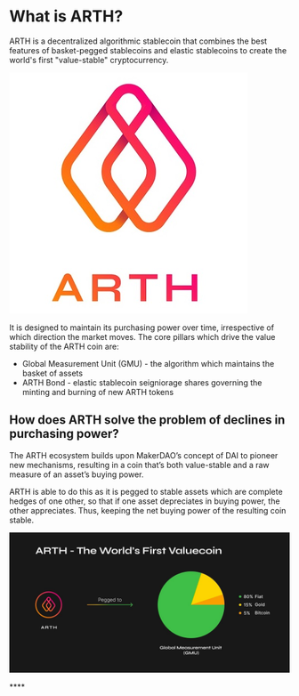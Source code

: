 # What is ARTH?

ARTH is a decentralized algorithmic stablecoin that combines the best features of basket-pegged stablecoins and elastic stablecoins to create the world's first "value-stable" cryptocurrency. 

![](../../.gitbook/assets/mahadao-asset-10%20%282%29.jpg)

It is designed to maintain its purchasing power over time, irrespective of which direction the market moves. The core pillars which drive the value stability of the ARTH coin are:

* Global Measurement Unit \(GMU\) - the algorithm which maintains the basket of assets
* ARTH Bond - elastic stablecoin seigniorage shares governing the minting and burning of new ARTH tokens

## How does ARTH solve the problem of declines in purchasing power?

The ARTH ecosystem builds upon MakerDAO’s concept of DAI to pioneer new mechanisms, resulting in a coin that’s both value-stable and a raw measure of an asset’s buying power. 

ARTH is able to do this as it is pegged to stable assets which are complete hedges of one other, so that if one asset depreciates in buying power, the other appreciates. Thus, keeping the net buying power of the resulting coin stable.

![](../../.gitbook/assets/image%20%2868%29.png)

\*\*\*\*

